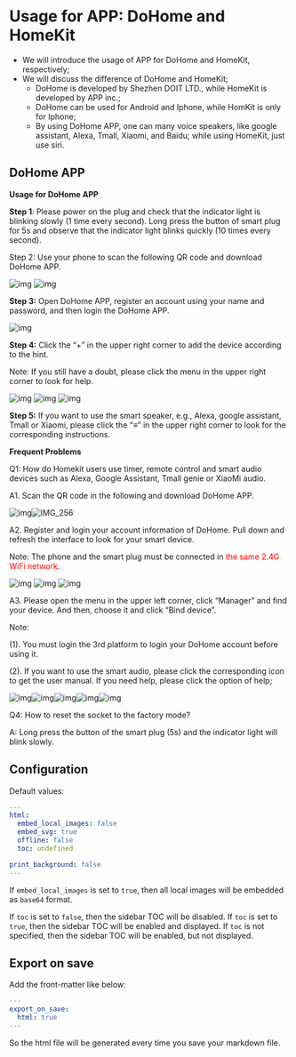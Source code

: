# Usage for APP: DoHome and HomeKit 

* We will introduce the usage of APP for DoHome and HomeKit, respectively;
* We will discuss the difference of DoHome and HomeKit;
  * DoHome is developed by Shezhen DOIT LTD., while HomeKit is developed by APP inc.;
  * DoHome can be used for Android and Iphone, while HomKit is only for Iphone;
  * By using DoHome APP, one can many voice speakers, like google assistant, Alexa, Tmall, Xiaomi, and Baidu; while using HomeKit, just use siri. 

## DoHome APP

**Usage for DoHome APP**

**Step 1**: Please power on the plug and check that the indicator light is blinking slowly (1 time every second). Long press the button of smart plug for 5s and observe that the indicator light blinks quickly (10 times every second).

 Step 2: Use your phone to scan the following QR code and download DoHome APP.

![img](https://raw.githubusercontent.com/SmartArduino/docsImage/master/usageforAPP/clip_image001.png)
![img](https://raw.githubusercontent.com/SmartArduino/doit_book/docsImage/blob/master/usageforAPP/clip_image003.png)

 **Step 3:** Open DoHome APP, register an account using your name and password, and then login the DoHome APP.

 

![img](https://github.com/SmartArduino/docsImage/blob/master/usageforAPP/clip_image005.jpg)

 

 

 

 

 

**Step 4:** Click the “+” in the upper right corner to add the device according to the hint.

Note: If you still have a doubt, please click the menu in the upper right corner to look for help.

 

![img](https://github.com/SmartArduino/docsImage/blob/master/usageforAPP/clip_image007.jpg)
![img](https://github.com/SmartArduino/docsImage/blob/master/usageforAPP/clip_image009.jpg)
![img](https://github.com/SmartArduino/docsImage/blob/master/usageforAPP/clip_image011.jpg)

 

**Step 5:** If you want to use the smart speaker, e.g., Alexa, google assistant, Tmall or Xiaomi, please click the “≡” in the upper right corner to look for the corresponding instructions.

**Frequent Problems**

Q1: How do Homekit users use timer, remote control and smart audio devices such as Alexa, Google Assistant, Tmall genie or XiaoMi audio. 

A1. Scan the QR code in the following and download DoHome APP.

![img](https://github.com/SmartArduino/docsImage/blob/master/usageforAPP/clip_image012.jpg)![IMG_256](https://github.com/SmartArduino/docsImage/blob/master/usageforAPP/clip_image014.jpg)

A2. Register and login your account information of DoHome. Pull down and refresh the interface to look for your smart device.

Note: The phone and the smart plug must be connected in <font color=red>the same 2.4G WiFi network</font>.

 

![img](https://github.com/SmartArduino/docsImage/blob/master/usageforAPP/clip_image007.jpg)
![img](https://github.com/SmartArduino/docsImage/blob/master/usageforAPP/clip_image011.jpg)
![img](https://github.com/SmartArduino/docsImage/blob/master/usageforAPP/clip_image015.jpg)

A3. Please open the menu in the upper left corner, click “Manager” and find your device. And then, choose it and click “Bind device”. 

Note: 

(1). You must login the 3rd platform to login your DoHome account before using it.

(2). If you want to use the smart audio, please click the corresponding icon to get the user manual. If you need help, please click the option of help; 

![img](https://github.com/SmartArduino/docsImage/blob/master/usageforAPP/clip_image016.jpg)![img](https://github.com/SmartArduino/docsImage/blob/master/usageforAPP/clip_image011.jpg)![img](https://github.com/SmartArduino/docsImage/blob/master/usageforAPP/clip_image018.jpg)![img](https://github.com/SmartArduino/docsImage/blob/master/usageforAPP/clip_image020.jpg)![img](https://github.com/SmartArduino/docsImage/blob/master/usageforAPP/clip_image022.jpg)

 

Q4: How to reset the socket to the factory mode?

A: Long press the button of the smart plug (5s) and the indicator light will blink slowly.



## Configuration  
Default values:  
```yaml
---
html:
  embed_local_images: false
  embed_svg: true
  offline: false
  toc: undefined

print_background: false
---
```

If `embed_local_images` is set to `true`, then all local images will be embedded as `base64` format.  

If `toc` is set to `false`, then the sidebar TOC will be disabled. If `toc` is set to `true`, then the sidebar TOC will be enabled and displayed. If `toc` is not specified, then the sidebar TOC will be enabled, but not displayed.

## Export on save  
Add the front-matter like below:  
```yaml
---
export_on_save:
  html: true
---
```
So the html file will be generated every time you save your markdown file.  
